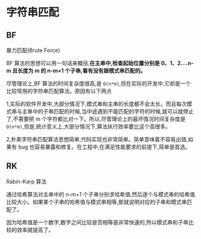 # 字符串匹配

## BF

暴力匹配(Brute Force)

BF 算法的思想可以用一句话来概括,**在主串中,检查起始位置分别是 0、1、2....n-m 且长度为 m 的 n-m+1 个子串,看有没有跟模式串匹配的。**

尽管理论上,BF 算法的时间复杂度很高,是 `O(n*m)`,但在实际的开发中,它却是一个比较常用的字符串匹配算法。原因有以下两点

1,实际的软件开发中,大部分情况下,模式串和主串的长度都不会太长。而且每次模式串与主串中的子串匹配的时候,当中途遇到不能匹配的字符的时候,就可以就停止了,不需要把 m 个字符都比对一下。所以,尽管理论上的最坏情况时间复杂度是 `O(n*m)`,但是,统计意义上,大部分情况下,算法执行效率要比这个高很多。

2,朴素字符串匹配算法思想简单,代码实现也非常简单。简单意味着不容易出错,如果有 bug 也容易暴露和修复。在工程中,在满足性能要求的前提下,简单是首选。


## RK

Rabin-Karp 算法

通过哈希算法对主串中的 n-m+1 个子串分别求哈希值,然后逐个与模式串的哈希值比较大小。如果某个子串的哈希值与模式串相等,那就说明对应的子串和模式串匹配了。

因为哈希值是一个数字,数字之间比较是否相等是非常快速的,所以模式串和子串比较的效率就提高了。